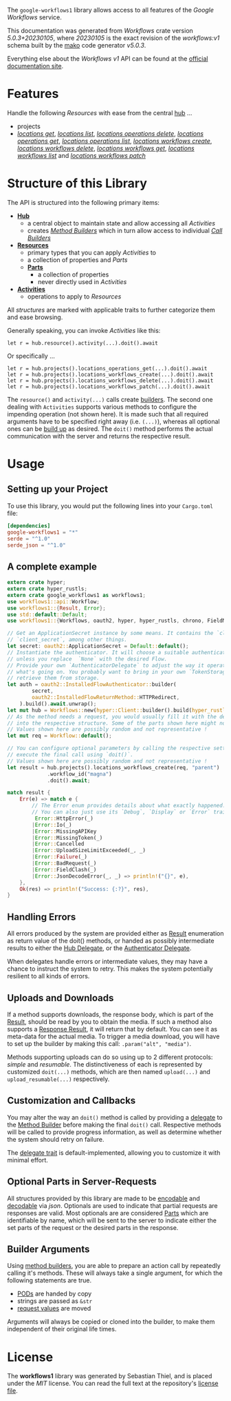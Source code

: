 <!---
DO NOT EDIT !
This file was generated automatically from 'src/generator/templates/api/README.md.mako'
DO NOT EDIT !
-->
The `google-workflows1` library allows access to all features of the *Google Workflows* service.

This documentation was generated from *Workflows* crate version *5.0.3+20230105*, where *20230105* is the exact revision of the *workflows:v1* schema built by the [mako](http://www.makotemplates.org/) code generator *v5.0.3*.

Everything else about the *Workflows* *v1* API can be found at the
[official documentation site](https://cloud.google.com/workflows).
# Features

Handle the following *Resources* with ease from the central [hub](https://docs.rs/google-workflows1/5.0.3+20230105/google_workflows1/Workflows) ... 

* projects
 * [*locations get*](https://docs.rs/google-workflows1/5.0.3+20230105/google_workflows1/api::ProjectLocationGetCall), [*locations list*](https://docs.rs/google-workflows1/5.0.3+20230105/google_workflows1/api::ProjectLocationListCall), [*locations operations delete*](https://docs.rs/google-workflows1/5.0.3+20230105/google_workflows1/api::ProjectLocationOperationDeleteCall), [*locations operations get*](https://docs.rs/google-workflows1/5.0.3+20230105/google_workflows1/api::ProjectLocationOperationGetCall), [*locations operations list*](https://docs.rs/google-workflows1/5.0.3+20230105/google_workflows1/api::ProjectLocationOperationListCall), [*locations workflows create*](https://docs.rs/google-workflows1/5.0.3+20230105/google_workflows1/api::ProjectLocationWorkflowCreateCall), [*locations workflows delete*](https://docs.rs/google-workflows1/5.0.3+20230105/google_workflows1/api::ProjectLocationWorkflowDeleteCall), [*locations workflows get*](https://docs.rs/google-workflows1/5.0.3+20230105/google_workflows1/api::ProjectLocationWorkflowGetCall), [*locations workflows list*](https://docs.rs/google-workflows1/5.0.3+20230105/google_workflows1/api::ProjectLocationWorkflowListCall) and [*locations workflows patch*](https://docs.rs/google-workflows1/5.0.3+20230105/google_workflows1/api::ProjectLocationWorkflowPatchCall)




# Structure of this Library

The API is structured into the following primary items:

* **[Hub](https://docs.rs/google-workflows1/5.0.3+20230105/google_workflows1/Workflows)**
    * a central object to maintain state and allow accessing all *Activities*
    * creates [*Method Builders*](https://docs.rs/google-workflows1/5.0.3+20230105/google_workflows1/client::MethodsBuilder) which in turn
      allow access to individual [*Call Builders*](https://docs.rs/google-workflows1/5.0.3+20230105/google_workflows1/client::CallBuilder)
* **[Resources](https://docs.rs/google-workflows1/5.0.3+20230105/google_workflows1/client::Resource)**
    * primary types that you can apply *Activities* to
    * a collection of properties and *Parts*
    * **[Parts](https://docs.rs/google-workflows1/5.0.3+20230105/google_workflows1/client::Part)**
        * a collection of properties
        * never directly used in *Activities*
* **[Activities](https://docs.rs/google-workflows1/5.0.3+20230105/google_workflows1/client::CallBuilder)**
    * operations to apply to *Resources*

All *structures* are marked with applicable traits to further categorize them and ease browsing.

Generally speaking, you can invoke *Activities* like this:

```Rust,ignore
let r = hub.resource().activity(...).doit().await
```

Or specifically ...

```ignore
let r = hub.projects().locations_operations_get(...).doit().await
let r = hub.projects().locations_workflows_create(...).doit().await
let r = hub.projects().locations_workflows_delete(...).doit().await
let r = hub.projects().locations_workflows_patch(...).doit().await
```

The `resource()` and `activity(...)` calls create [builders][builder-pattern]. The second one dealing with `Activities` 
supports various methods to configure the impending operation (not shown here). It is made such that all required arguments have to be 
specified right away (i.e. `(...)`), whereas all optional ones can be [build up][builder-pattern] as desired.
The `doit()` method performs the actual communication with the server and returns the respective result.

# Usage

## Setting up your Project

To use this library, you would put the following lines into your `Cargo.toml` file:

```toml
[dependencies]
google-workflows1 = "*"
serde = "^1.0"
serde_json = "^1.0"
```

## A complete example

```Rust
extern crate hyper;
extern crate hyper_rustls;
extern crate google_workflows1 as workflows1;
use workflows1::api::Workflow;
use workflows1::{Result, Error};
use std::default::Default;
use workflows1::{Workflows, oauth2, hyper, hyper_rustls, chrono, FieldMask};

// Get an ApplicationSecret instance by some means. It contains the `client_id` and 
// `client_secret`, among other things.
let secret: oauth2::ApplicationSecret = Default::default();
// Instantiate the authenticator. It will choose a suitable authentication flow for you, 
// unless you replace  `None` with the desired Flow.
// Provide your own `AuthenticatorDelegate` to adjust the way it operates and get feedback about 
// what's going on. You probably want to bring in your own `TokenStorage` to persist tokens and
// retrieve them from storage.
let auth = oauth2::InstalledFlowAuthenticator::builder(
        secret,
        oauth2::InstalledFlowReturnMethod::HTTPRedirect,
    ).build().await.unwrap();
let mut hub = Workflows::new(hyper::Client::builder().build(hyper_rustls::HttpsConnectorBuilder::new().with_native_roots().https_or_http().enable_http1().build()), auth);
// As the method needs a request, you would usually fill it with the desired information
// into the respective structure. Some of the parts shown here might not be applicable !
// Values shown here are possibly random and not representative !
let mut req = Workflow::default();

// You can configure optional parameters by calling the respective setters at will, and
// execute the final call using `doit()`.
// Values shown here are possibly random and not representative !
let result = hub.projects().locations_workflows_create(req, "parent")
             .workflow_id("magna")
             .doit().await;

match result {
    Err(e) => match e {
        // The Error enum provides details about what exactly happened.
        // You can also just use its `Debug`, `Display` or `Error` traits
         Error::HttpError(_)
        |Error::Io(_)
        |Error::MissingAPIKey
        |Error::MissingToken(_)
        |Error::Cancelled
        |Error::UploadSizeLimitExceeded(_, _)
        |Error::Failure(_)
        |Error::BadRequest(_)
        |Error::FieldClash(_)
        |Error::JsonDecodeError(_, _) => println!("{}", e),
    },
    Ok(res) => println!("Success: {:?}", res),
}

```
## Handling Errors

All errors produced by the system are provided either as [Result](https://docs.rs/google-workflows1/5.0.3+20230105/google_workflows1/client::Result) enumeration as return value of
the doit() methods, or handed as possibly intermediate results to either the 
[Hub Delegate](https://docs.rs/google-workflows1/5.0.3+20230105/google_workflows1/client::Delegate), or the [Authenticator Delegate](https://docs.rs/yup-oauth2/*/yup_oauth2/trait.AuthenticatorDelegate.html).

When delegates handle errors or intermediate values, they may have a chance to instruct the system to retry. This 
makes the system potentially resilient to all kinds of errors.

## Uploads and Downloads
If a method supports downloads, the response body, which is part of the [Result](https://docs.rs/google-workflows1/5.0.3+20230105/google_workflows1/client::Result), should be
read by you to obtain the media.
If such a method also supports a [Response Result](https://docs.rs/google-workflows1/5.0.3+20230105/google_workflows1/client::ResponseResult), it will return that by default.
You can see it as meta-data for the actual media. To trigger a media download, you will have to set up the builder by making
this call: `.param("alt", "media")`.

Methods supporting uploads can do so using up to 2 different protocols: 
*simple* and *resumable*. The distinctiveness of each is represented by customized 
`doit(...)` methods, which are then named `upload(...)` and `upload_resumable(...)` respectively.

## Customization and Callbacks

You may alter the way an `doit()` method is called by providing a [delegate](https://docs.rs/google-workflows1/5.0.3+20230105/google_workflows1/client::Delegate) to the 
[Method Builder](https://docs.rs/google-workflows1/5.0.3+20230105/google_workflows1/client::CallBuilder) before making the final `doit()` call. 
Respective methods will be called to provide progress information, as well as determine whether the system should 
retry on failure.

The [delegate trait](https://docs.rs/google-workflows1/5.0.3+20230105/google_workflows1/client::Delegate) is default-implemented, allowing you to customize it with minimal effort.

## Optional Parts in Server-Requests

All structures provided by this library are made to be [encodable](https://docs.rs/google-workflows1/5.0.3+20230105/google_workflows1/client::RequestValue) and 
[decodable](https://docs.rs/google-workflows1/5.0.3+20230105/google_workflows1/client::ResponseResult) via *json*. Optionals are used to indicate that partial requests are responses 
are valid.
Most optionals are are considered [Parts](https://docs.rs/google-workflows1/5.0.3+20230105/google_workflows1/client::Part) which are identifiable by name, which will be sent to 
the server to indicate either the set parts of the request or the desired parts in the response.

## Builder Arguments

Using [method builders](https://docs.rs/google-workflows1/5.0.3+20230105/google_workflows1/client::CallBuilder), you are able to prepare an action call by repeatedly calling it's methods.
These will always take a single argument, for which the following statements are true.

* [PODs][wiki-pod] are handed by copy
* strings are passed as `&str`
* [request values](https://docs.rs/google-workflows1/5.0.3+20230105/google_workflows1/client::RequestValue) are moved

Arguments will always be copied or cloned into the builder, to make them independent of their original life times.

[wiki-pod]: http://en.wikipedia.org/wiki/Plain_old_data_structure
[builder-pattern]: http://en.wikipedia.org/wiki/Builder_pattern
[google-go-api]: https://github.com/google/google-api-go-client

# License
The **workflows1** library was generated by Sebastian Thiel, and is placed 
under the *MIT* license.
You can read the full text at the repository's [license file][repo-license].

[repo-license]: https://github.com/Byron/google-apis-rsblob/main/LICENSE.md

